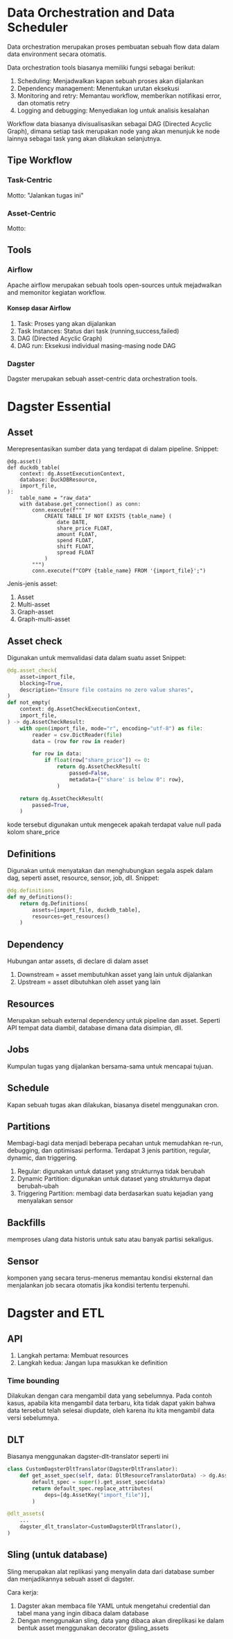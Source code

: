 # Data Orchestration and Data Scheduler
Data orchestration merupakan proses pembuatan sebuah flow data dalam data environment secara otomatis.

Data orchestration tools biasanya memiliki fungsi sebagai berikut:
1. Scheduling: Menjadwalkan kapan sebuah proses akan dijalankan
2. Dependency management: Menentukan urutan eksekusi
3. Monitoring and retry: Memantau workflow, memberikan notifikasi error, dan otomatis retry
4. Logging and debugging: Menyediakan log untuk analisis kesalahan

Workflow data biasanya divisualisasikan sebagai DAG (Directed Acyclic Graph), dimana setiap task merupakan node yang akan menunjuk ke node lainnya sebagai task yang akan dilakukan selanjutnya.

## Tipe Workflow
### Task-Centric
Motto: "Jalankan tugas ini"

### Asset-Centric
Motto: 

## Tools
### Airflow
Apache airflow merupakan sebuah tools open-sources untuk mejadwalkan and memonitor kegiatan workflow.

#### Konsep dasar Airflow
1. Task: Proses yang akan dijalankan
2. Task Instances: Status dari task (running,success,failed)
3. DAG (Directed Acyclic Graph)
4. DAG run: Eksekusi individual masing-masing node DAG

### Dagster
Dagster merupakan sebuah asset-centric data orchestration tools.

# Dagster Essential
## Asset
Merepresentasikan sumber data yang terdapat di dalam pipeline.
Snippet:
```
@dg.asset()
def duckdb_table(
    context: dg.AssetExecutionContext,
    database: DuckDBResource,
    import_file,
):
    table_name = "raw_data"
    with database.get_connection() as conn:
        conn.execute(f"""
            CREATE TABLE IF NOT EXISTS {table_name} (
                date DATE,
                share_price FLOAT,
                amount FLOAT,
                spend FLOAT,
                shift FLOAT,
                spread FLOAT
            )
        """)
        conn.execute(f"COPY {table_name} FROM '{import_file}';")
```

Jenis-jenis asset:
1. Asset
2. Multi-asset
3. Graph-asset
4. Graph-multi-asset

## Asset check
Digunakan untuk memvalidasi data dalam suatu asset
Snippet:
```python
@dg.asset_check(
    asset=import_file,
    blocking=True,
    description="Ensure file contains no zero value shares",
)
def not_empty(
    context: dg.AssetCheckExecutionContext,
    import_file,
) -> dg.AssetCheckResult:
    with open(import_file, mode="r", encoding="utf-8") as file:
        reader = csv.DictReader(file)
        data = (row for row in reader)

        for row in data:
            if float(row["share_price"]) <= 0:
                return dg.AssetCheckResult(
                    passed=False,
                    metadata={"'share' is below 0": row},
                )

    return dg.AssetCheckResult(
        passed=True,
    )
```

kode tersebut digunakan untuk mengecek apakah terdapat value null pada kolom share_price

## Definitions
Digunakan untuk menyatakan dan menghubungkan segala aspek dalam dag, seperti asset, resource, sensor, job, dll.
Snippet:
```python
@dg.definitions
def my_definitions():
    return dg.Definitions(
        assets=[import_file, duckdb_table],
        resources=get_resources()
    )

```

## Dependency
Hubungan antar assets, di declare di dalam asset

1. Downstream = asset membutuhkan asset yang lain untuk dijalankan
2. Upstream = asset dibutuhkan oleh asset yang lain

## Resources
Merupakan sebuah external dependency untuk pipeline dan asset. Seperti API tempat data diambil, database dimana data disimpian, dll.

## Jobs
Kumpulan tugas yang dijalankan bersama-sama untuk mencapai tujuan.

## Schedule
Kapan sebuah tugas akan dilakukan, biasanya disetel menggunakan cron.

## Partitions
Membagi-bagi data menjadi beberapa pecahan untuk memudahkan re-run, debugging, dan optimisasi performa. Terdapat 3 jenis partition, regular, dynamic, dan triggering.

1. Regular: digunakan untuk dataset yang strukturnya tidak berubah
2. Dynamic Partition: digunakan untuk dataset yang strukturnya dapat berubah-ubah
3. Triggering Partition: membagi data berdasarkan suatu kejadian yang menyalakan sensor

## Backfills
memproses ulang data historis untuk satu atau banyak partisi sekaligus.

## Sensor
komponen yang secara terus-menerus memantau kondisi eksternal dan menjalankan job secara otomatis jika kondisi tertentu terpenuhi.

# Dagster and ETL
## API
1. Langkah pertama: Membuat resources
2. Langkah kedua: Jangan lupa masukkan ke definition

### Time bounding
Dilakukan dengan cara mengambil data yang sebelumnya. Pada contoh kasus, apabila kita mengambil data terbaru, kita tidak dapat yakin bahwa data tersebut telah selesai diupdate, oleh karena itu kita mengambil data versi sebelumnya.

## DLT
Biasanya menggunakan dagster-dlt-translator seperti ini
```python
class CustomDagsterDltTranslator(DagsterDltTranslator):
    def get_asset_spec(self, data: DltResourceTranslatorData) -> dg.AssetSpec:
        default_spec = super().get_asset_spec(data)
        return default_spec.replace_attributes(
            deps=[dg.AssetKey("import_file")],
        )

@dlt_assets(
    ...
    dagster_dlt_translator=CustomDagsterDltTranslator(),
)

```
## Sling (untuk database)
Sling merupakan alat replikasi yang menyalin data dari database sumber dan menjadikannya sebuah asset di dagster.

Cara kerja:
1. Dagster akan membaca file YAML untuk mengetahui credential dan tabel mana yang ingin dibaca dalam database
2. Dengan menggunakan sling, data yang dibaca akan direplikasi ke dalam bentuk asset menggunakan decorator @sling_assets